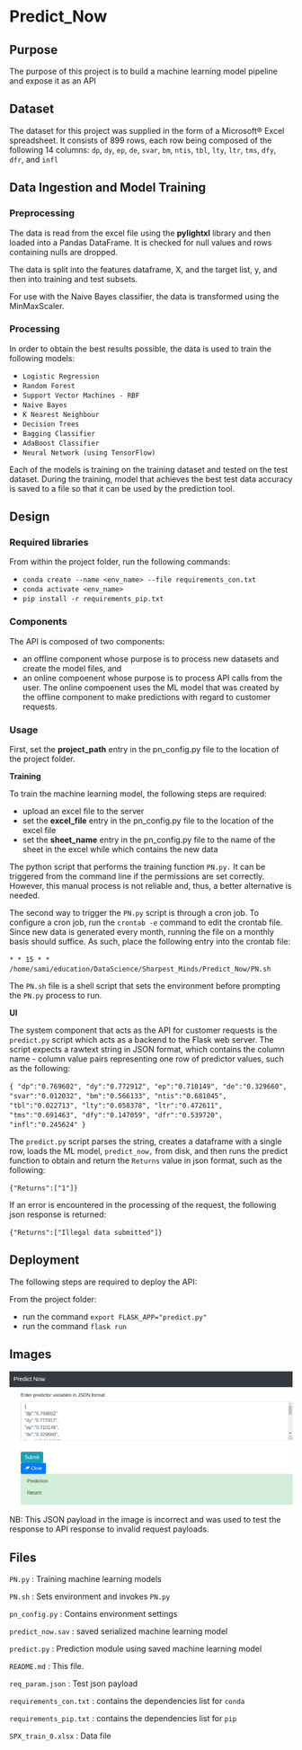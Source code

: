 # Predict_Now

## Purpose
The purpose of this project is to build a machine learning model pipeline and 
expose it as an API

## Dataset
The dataset for this project was supplied in the form of a Microsoft&reg; Excel 
spreadsheet. It consists of 899 rows, each row being composed of the following 
14 columns: `dp`, `dy`, `ep`, `de`, `svar`, `bm`, `ntis`, `tbl`, `lty`, `ltr`, 
`tms`, `dfy`, `dfr`, and `infl`

## Data Ingestion and Model Training

### Preprocessing

The data is read from the excel file using the **pylightxl** library and then
loaded into a Pandas DataFrame. It is checked for null values and rows containing
nulls are dropped.

The data is split into the features dataframe, X, and the target list, y, and 
then into training and test subsets.

For use with the Naive Bayes classifier, the data is transformed using the 
MinMaxScaler.

### Processing

In order to obtain the best results possible, the data is used to train the
following models:

* `Logistic Regression`
* `Random Forest`
* `Support Vector Machines - RBF`
* `Naive Bayes`
* `K Nearest Neighbour`
* `Decision Trees`
* `Bagging Classifier`
* `AdaBoost Classifier`
* `Neural Network (using TensorFlow)`

Each of the models is training on the training dataset and tested on the test
dataset. During the training, model that achieves the best test data accuracy 
is saved to a file so that it can be used by the prediction tool.

## Design

### Required libraries

From within the project folder, run the following commands:

* `conda create --name <env_name> --file requirements_con.txt`
* `conda activate <env_name>`
* `pip install -r requirements_pip.txt`

### Components

The API is composed of two components: 

* an offline component whose purpose is to 
process new datasets and create the model files, and 
* an online compoenent whose 
purpose is to process API calls from the user. The online compoenent uses the 
ML model that was created by the offline component to make predictions with
regard to customer requests.

### Usage

First, set the __project_path__ entry in the pn_config.py file to the location
of the project folder.

__Training__

To train the machine learning model, the following steps are required:

* upload an excel file to the server 
* set the __excel_file__ entry in the pn_config.py file to the location of the
excel file
* set the __sheet_name__ entry in the pn_config.py file to the name of the sheet
in the excel while which contains the new data
  
The python script that performs the training function `PN.py.` It can be 
triggered from the command line if the permissions are set correctly. However,
this manual process is not reliable and, thus, a better alternative is needed.

The second way to trigger the `PN.py` script is through a cron job. To configure 
a cron job, run the `crontab -e` command to edit the crontab file. Since new data
is generated every month, running the file on a monthly basis should suffice. As
such, place the following entry into the crontab file:

`* * 15 * * /home/sami/education/DataScience/Sharpest_Minds/Predict_Now/PN.sh`

The `PN.sh` file is a shell script that sets the environment before prompting 
the `PN.py` process to run.  

__UI__

The system component that acts as the API for customer requests is the 
`predict.py` script which acts as a backend to the Flask web server. The script
expects a rawtext string in JSON format, which contains the column name -  column 
value pairs representing one row of predictor values, such as the following:

`{
"dp":"0.769602",
"dy":"0.772912",
"ep":"0.710149",
"de":"0.329660",
"svar":"0.012032",
"bm":"0.566133",
"ntis":"0.681045",
"tbl":"0.022713",
"lty":"0.058378",
"ltr":"0.472611",
"tms":"0.691463",
"dfy":"0.147059",
"dfr":"0.539720",
"infl":"0.245624"
}`

The `predict.py` script parses the string, creates a dataframe with a single 
row, loads the ML model, `predict_now,` from disk, and then runs the predict 
function to obtain and return the `Returns` value in json format, such as the 
following:

`{"Returns":["1"]}`

If an error is encountered in the processing of the request, the following json
response is returned:

`{"Returns":["Illegal data submitted"]}`

## Deployment

The following steps are required to deploy the API:

From the project folder:

* run the command `export FLASK_APP="predict.py"`
* run the command `flask run`

## Images

![WebUI](images/WebUI.png)

NB: This JSON payload in the image is incorrect and was used to test the response to API response to invalid request payloads.

## Files

`PN.py` : Training machine learning models 

`PN.sh` : Sets environment and invokes `PN.py`

`pn_config.py` : Contains environment settings

`predict_now.sav` : saved serialized machine learning model

`predict.py` : Prediction module using saved machine learning model

`README.md` : This file. 

`req_param.json` : Test json payload

`requirements_con.txt` : contains the dependencies list for `conda`

`requirements_pip.txt` : contains the dependencies list for `pip`

`SPX_train_0.xlsx` : Data file

